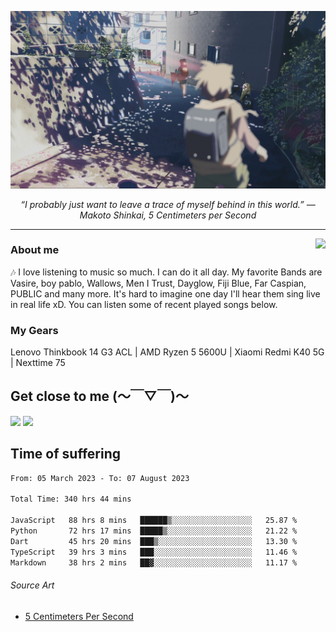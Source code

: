 ![header](asset/header.jpg)
<p align="center"><i>“I probably just want to leave a trace of myself behind in this world.” ― Makoto Shinkai, 5 Centimeters per Second</i></p>

---

<a href="https://open.spotify.com/playlist/6hyAjJOdQf5xbhQl3a3Kff?si=dc332f50a11744ab"><img align="right" display="inline-block" vertical-align="right" src="https://spotify-recently-played-readme.vercel.app/api?user=31v5dhuuhzkkvv4cqimaphde2x6i&count=5&width=350"></a>


### About me

🎶 I love listening to music so much. I can do it all day. My favorite Bands are Vasire, boy pablo, Wallows, Men I Trust, Dayglow, Fiji Blue, Far Caspian, PUBLIC and many more. It's hard to imagine one day I'll hear them sing live in real life xD. You can listen some of recent played songs below.

### My Gears

Lenovo Thinkbook 14 G3 ACL | AMD Ryzen 5 5600U | Xiaomi Redmi K40 5G | Nexttime 75 

## Get close to me (～￣▽￣)～

<div>
<a href="https://dsc.bio/JetEra"><img src="https://img.shields.io/badge/Discord-5865F2?style=for-the-badge&logo=discord&logoColor=white"></a> <a href="https://open.spotify.com/user/31v5dhuuhzkkvv4cqimaphde2x6i">
<img src="https://img.shields.io/badge/Spotify-1ED760?&style=for-the-badge&logo=spotify&logoColor=white"></a>
</div>

## Time of suffering

<!--START_SECTION:waka-->

```txt
From: 05 March 2023 - To: 07 August 2023

Total Time: 340 hrs 44 mins

JavaScript   88 hrs 8 mins   ██████▒░░░░░░░░░░░░░░░░░░   25.87 %
Python       72 hrs 17 mins  █████▒░░░░░░░░░░░░░░░░░░░   21.22 %
Dart         45 hrs 20 mins  ███▒░░░░░░░░░░░░░░░░░░░░░   13.30 %
TypeScript   39 hrs 3 mins   ███░░░░░░░░░░░░░░░░░░░░░░   11.46 %
Markdown     38 hrs 2 mins   ██▓░░░░░░░░░░░░░░░░░░░░░░   11.17 %
```

<!--END_SECTION:waka-->

###### Source Art

-  [5 Centimeters Per Second](https://wallhaven.cc/w/nrowq1)

